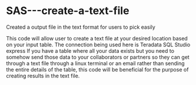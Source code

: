 # SAS---create-a-text-file
Created a output file in the text format for users to pick easily

This code will allow user to create a text file at your desired location based on your input table. 
The connection being used here is Teradata SQL Studio express
If you have a table where all your data exists but you need to somehow send those data to your collaborators or partners so they can get through a text file through a linux terminal or an email rather than sending the entire details of the table, this code will be beneficial for the purpose of creating results in the text file.
